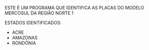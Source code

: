 ESTE É  UM PROGRAMA QUE IDENTIFICA AS PLACAS DO MODELO MERCOSUL DA REGIÃO NORTE 1 


ESTADOS IDENTIFICADOS: 
- ACRE
- AMAZONAS 
- RONDÔNIA 

